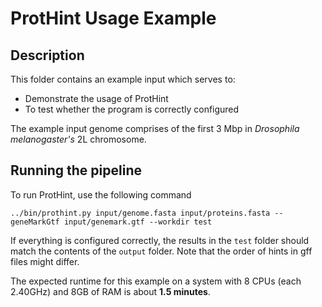 # ProtHint Usage Example

## Description

This folder contains an example input which serves to:

  * Demonstrate the usage of ProtHint
  * To test whether the program is correctly configured

The example input genome comprises of the first 3 Mbp in _Drosophila
melanogaster's_ 2L chromosome.

## Running the pipeline

To run ProtHint, use the following command

    ../bin/prothint.py input/genome.fasta input/proteins.fasta --geneMarkGtf input/genemark.gtf --workdir test

If everything is configured correctly, the results in the `test` folder should
match the contents of the `output` folder. Note that the order of hints in gff
files might differ.

The expected runtime for this example on a system with 8 CPUs (each 2.40GHz)
and 8GB of RAM is about **1.5 minutes**.
